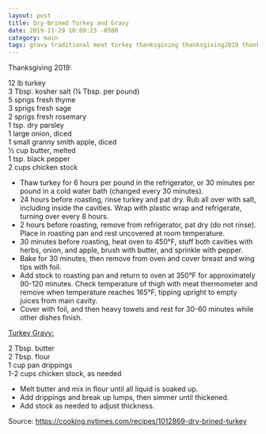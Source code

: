 ```yaml
---
layout: post
title: Dry-Brined Turkey and Gravy
date: 2019-11-29 16:09:23 -0500
category: main
tags: gravy traditional meat turkey thanksgiving thanksgiving2019 thanksgiving2020
---
```

Thanksgiving 2019:  
  
12 lb turkey  
3 Tbsp. kosher salt (¼ Tbsp. per pound)  
5 sprigs fresh thyme  
3 sprigs fresh sage  
2 sprigs fresh rosemary  
1 tsp. dry parsley  
1 large onion, diced  
1 small granny smith apple, diced  
½ cup butter, melted  
1 tsp. black pepper  
2 cups chicken stock  

 * Thaw turkey for 6 hours per pound in the refrigerator, or 30 minutes per pound in a cold water bath (changed every 30 minutes).
  * 24 hours before roasting, rinse turkey and pat dry. Rub all over with salt, including inside the cavities. Wrap with plastic wrap and refrigerate, turning over every 8 hours.
  * 2 hours before roasting, remove from refrigerator, pat dry (do not rinse). Place in roasting pan and rest uncovered at room temperature.
  * 30 minutes before roasting, heat oven to 450°F, stuff both cavities with herbs, onion, and apple, brush with butter, and sprinkle with pepper.
  * Bake for 30 minutes, then remove from oven and cover breast and wing tips with foil.
  * Add stock to roasting pan and return to oven at 350°F for approximately 90-120 minutes. Check temperature of thigh with meat thermometer and remove when temperature reaches 165°F, tipping upright to empty juices from main cavity.
  * Cover with foil, and then heavy towels and rest for 30-60 minutes while other dishes finish.

<span style="text-decoration: underline;">Turkey Gravy:</span>
  
2 Tbsp. butter  
2 Tbsp. flour  
1 cup pan drippings  
1-2 cups chicken stock, as needed  

  * Melt butter and mix in flour until all liquid is soaked up.
  * Add drippings and break up lumps, then simmer until thickened.
  * Add stock as needed to adjust thickness.

Source: <a href="https://cooking.nytimes.com/recipes/1012869-dry-brined-turkey">https://cooking.nytimes.com/recipes/1012869-dry-brined-turkey</a>
